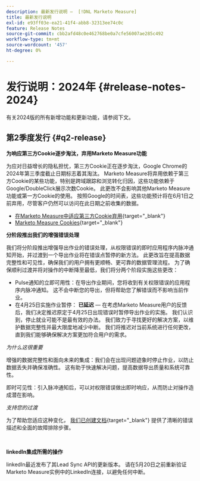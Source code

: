 ```yaml
---
description: 最新发行说明 —  [!DNL Marketo Measure]
title: 最新发行说明
exl-id: e93ff03e-ea21-41f4-abb8-32313ee74c0c
feature: Release Notes
source-git-commit: cbb2afd48c0e462768be0a7cfe56007ae285c492
workflow-type: tm+mt
source-wordcount: '457'
ht-degree: 0%

---
```


# 发行说明：2024年 {#release-notes-2024}

有关2024版的所有新增功能和更新功能，请参阅下文。

## 第2季度发行 {#q2-release}

<p>

**为响应第三方Cookie逐步淘汰，弃用Marketo Measure功能**

为应对日益增长的隐私担忧，第三方Cookie正在逐步淘汰，Google Chrome的2024年第三季度截止日期标志着其淘汰。 Marketo Measure将弃用依赖于第三方Cookie的某些功能，特别是跨域跟踪和浏览转化归因，这些功能依赖于Google/DoubleClick展示次数Cookie。 此更改不会影响其他Marketo Measure功能或第一方Cookie的使用。 按照Google的时间表，这些功能预计将在6月1日之前弃用，尽管客户仍然可以访问在此日期之前收集的数据。

* [在Marketo Measure中适应第三方Cookie弃用](https://nation.marketo.com/t5/employee-blogs/adapting-to-third-party-cookie-deprecation-in-marketo-measure/ba-p/345110){target="_blank"}
* [Marketo Measure Cookies](/help/marketo-measure-tracking/setting-up-tracking/marketo-measure-cookies.md){target="_blank"}

**分阶段推出我们的增强错误处理**

我们将分阶段推出增强导出作业的错误处理，从权限错误的即时应用程序内脉冲通知开始，并过渡到一个导出作业将在错误点暂停的新方法。 此更改旨在提高数据完整性和可见性，确保我们的用户拥有更顺畅、更可靠的数据管理流程。 为了确保顺利过渡并将对操作的中断降至最低，我们将分两个阶段实施这些更改：

* Pulse通知的立即可用性：在导出作业期间，您将收到有关权限错误的应用程序内脉冲通知。 这不会中断您的导出，但将帮助您了解错误而不影响当前作业。
* 在4月25日实施作业暂停： **已延迟**  — 在考虑Marketo Measure用户的反馈后，我们决定推迟原定于4月25日出现错误时暂停导出作业的实施。 我们认识到，停止就业可能不是最有效的办法。 我们致力于寻找更好的解决方案，以维护数据完整性并最大限度地减少中断。 我们将推迟对当前系统进行任何更改，直到我们能够确保解决方案更加符合用户的需求。

_为什么这很重要_

增强的数据完整性和面向未来的集成：我们会在出现问题迹象时停止作业，以防止数据丢失并确保准确性。 这有助于快速解决问题，提高数据导出质量和系统可靠性。

即时可见性：引入脉冲通知后，可以对权限错误做出即时响应，从而防止对操作造成潜在影响。

_支持您的过渡_

为了帮助您适应这种变化， [我们已创建文档](/help/configuration-and-setup/getting-started-with-marketo-measure/error-notifications.md){target="_blank"} 提供了清晰的错误描述和全面的故障排除步骤。

<br>

**linkedIn集成所需的操作**

linkedIn最近发布了其Lead Sync API的更新版本。 请在5月20日之前重新验证Marketo Measure实例中的LinkedIn连接，以避免任何中断。

